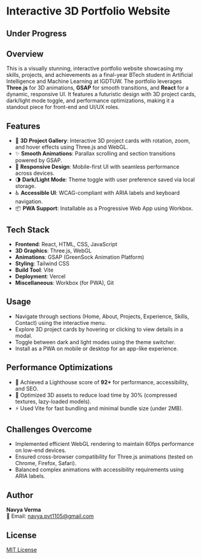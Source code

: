 # Interactive 3D Portfolio Website

## Under Progress
## Overview

This is a visually stunning, interactive portfolio website showcasing my skills, projects, and achievements as a final-year BTech student in Artificial Intelligence and Machine Learning at IGDTUW. The portfolio leverages **Three.js** for 3D animations, **GSAP** for smooth transitions, and **React** for a dynamic, responsive UI. It features a futuristic design with 3D project cards, dark/light mode toggle, and performance optimizations, making it a standout piece for front-end and UI/UX roles.

## Features

- 🎴 **3D Project Gallery**: Interactive 3D project cards with rotation, zoom, and hover effects using Three.js and WebGL.  
- ✨ **Smooth Animations**: Parallax scrolling and section transitions powered by GSAP.  
- 📱 **Responsive Design**: Mobile-first UI with seamless performance across devices.  
- 🌗 **Dark/Light Mode**: Theme toggle with user preference saved via local storage.  
- ♿ **Accessible UI**: WCAG-compliant with ARIA labels and keyboard navigation.  
- 📦 **PWA Support**: Installable as a Progressive Web App using Workbox.

## Tech Stack

- **Frontend**: React, HTML, CSS, JavaScript  
- **3D Graphics**: Three.js, WebGL  
- **Animations**: GSAP (GreenSock Animation Platform)  
- **Styling**: Tailwind CSS  
- **Build Tool**: Vite  
- **Deployment**: Vercel  
- **Miscellaneous**: Workbox (for PWA), Git

## Usage

- Navigate through sections (Home, About, Projects, Experience, Skills, Contact) using the interactive menu.  
- Explore 3D project cards by hovering or clicking to view details in a modal.  
- Toggle between dark and light modes using the theme switcher.  
- Install as a PWA on mobile or desktop for an app-like experience.

## Performance Optimizations

- 🚀 Achieved a Lighthouse score of **92+** for performance, accessibility, and SEO.  
- 🎯 Optimized 3D assets to reduce load time by 30% (compressed textures, lazy-loaded models).  
- ⚡ Used Vite for fast bundling and minimal bundle size (under 2MB).

## Challenges Overcome

- Implemented efficient WebGL rendering to maintain 60fps performance on low-end devices.  
- Ensured cross-browser compatibility for Three.js animations (tested on Chrome, Firefox, Safari).  
- Balanced complex animations with accessibility requirements using ARIA labels.

## Author

**Navya Verma**  
📧 Email: navya.pvt1105@gmail.com  

## License

[MIT License](LICENSE)
